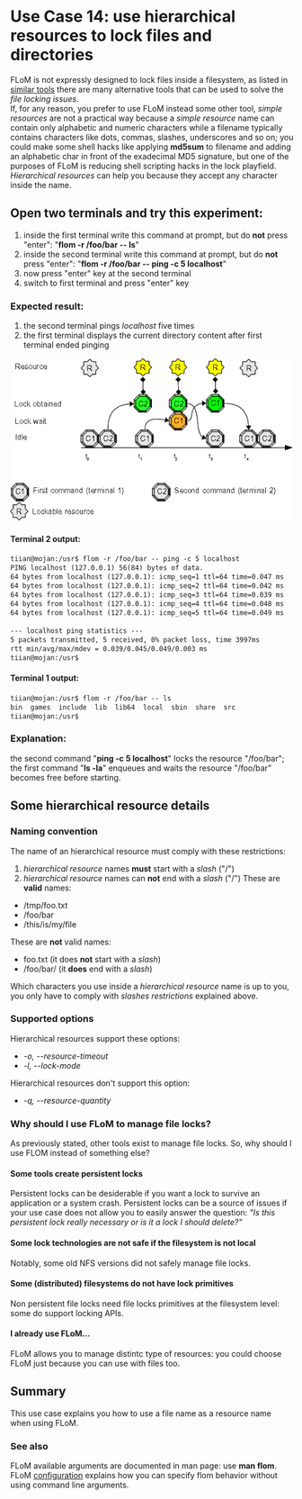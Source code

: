 # Use Case 14: use hierarchical resources to lock files and directories

FLoM is not expressly designed to lock files inside a filesystem, as listed in [similar tools](../Similar_Tools.md) there are many alternative tools that can be used to solve the *file locking issues*.   
If, for any reason, you prefer to use FLoM instead some other tool, *simple resources* are not a practical way because a *simple resource* name can contain only alphabetic and numeric characters while a filename typically contains characters like dots, commas, slashes, underscores and so on; you could make some shell hacks like applying **md5sum** to filename and adding an alphabetic char in front of the exadecimal MD5 signature, but one of the purposes of FLoM is reducing shell scripting hacks in the lock playfield.   
*Hierarchical resources* can help you because they accept any character inside the name.

## Open two terminals and try this experiment:

1. inside the first terminal write this command at prompt, but do **not** press "enter": "**flom -r /foo/bar \-\- ls**"
2. inside the second terminal write this command at prompt, but do **not** press "enter": "**flom -r /foo/bar \-\- ping -c 5 localhost**"
3. now press "enter" key at the second terminal
4. switch to first terminal and press "enter" key

### Expected result:

1. the second terminal pings *localhost* five times
2. the first terminal displays the current directory content after first terminal ended pinging

![](use_case_1_5b_6b_7_8_9_14.png)

#### Terminal 2 output:

    tiian@mojan:/usr$ flom -r /foo/bar -- ping -c 5 localhost
    PING localhost (127.0.0.1) 56(84) bytes of data.
    64 bytes from localhost (127.0.0.1): icmp_seq=1 ttl=64 time=0.047 ms
    64 bytes from localhost (127.0.0.1): icmp_seq=2 ttl=64 time=0.042 ms
    64 bytes from localhost (127.0.0.1): icmp_seq=3 ttl=64 time=0.039 ms
    64 bytes from localhost (127.0.0.1): icmp_seq=4 ttl=64 time=0.048 ms
    64 bytes from localhost (127.0.0.1): icmp_seq=5 ttl=64 time=0.049 ms
    
    --- localhost ping statistics ---
    5 packets transmitted, 5 received, 0% packet loss, time 3997ms
    rtt min/avg/max/mdev = 0.039/0.045/0.049/0.003 ms
    tiian@mojan:/usr$

#### Terminal 1 output:

    tiian@mojan:/usr$ flom -r /foo/bar -- ls
    bin  games  include  lib  lib64  local	sbin  share  src
    tiian@mojan:/usr$

### Explanation:
the second command "**ping -c 5 localhost**" locks the resource "/foo/bar"; the first command "**ls -la**" enqueues and waits the resource "/foo/bar" becomes free before starting.

## Some hierarchical resource details

### Naming convention
The name of an hierarchical resource must comply with these restrictions:
1. *hierarchical resource* names **must** start with a *slash* ("/")
2. *hierarchical resource* names can **not** end with a *slash* ("/")
These are **valid** names:

* /tmp/foo.txt
* /foo/bar
* /this/is/my/file

These are **not** valid names:

* foo.txt   (it does **not** start with a *slash*)
* /foo/bar/   (it **does** end with a *slash*)
 
Which characters you use inside a *hierarchical resource* name is up to you, you only have to comply with *slashes restrictions* explained above.

### Supported options
Hierarchical resources support these options:

* *-o, \-\-resource-timeout*
* *-l, \-\-lock-mode*

Hierarchical resources don't support this option:

* *-q, \-\-resource-quantity*

### Why should I use FLoM to manage file locks?
As previously stated, other tools exist to manage file locks. So, why should I use FLOM instead of something else?

#### Some tools create persistent locks
Persistent locks can be desiderable if you want a lock to survive an application or a system crash. Persistent locks can be a source of issues if your use case does not allow you to easily answer the question: *"Is this persistent lock really necessary or is it a lock I should delete?"*

#### Some lock technologies are not safe if the filesystem is not local
Notably, some old NFS versions did not safely manage file locks.

#### Some (distributed) filesystems do not have lock primitives
Non persistent file locks need file locks primitives at the filesystem level: some do support locking APIs.

#### I already use FLoM...
FLoM allows you to manage distintc type of resources: you could choose FLoM just because you can use with files too.

## Summary
This use case explains you how to use a file name as a resource name when using FLoM.

### See also
FLoM available arguments are documented in man page: use **man flom**.
FLoM [configuration](../Configuration.md) explains how you can specify flom behavior without using command line arguments.

